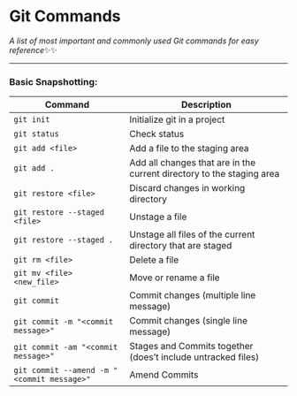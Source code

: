 # Git Commands
_A list of most important and commonly used Git commands for easy reference_:sparkles::sparkles:
___

### Basic Snapshotting:

| Command | Description |
| ------- | ----------- |
| `git init` | Initialize git in a project |
| `git status` | Check status |
| `git add <file>` | Add a file to the staging area |
| `git add .` | Add all changes that are in the current directory to the staging area |
| `git restore <file>` | Discard changes in working directory |
| `git restore --staged <file>` | Unstage a file |
| `git restore --staged .` | Unstage all files of the current directory that are staged |
| `git rm <file>` | Delete a file |
| `git mv <file> <new_file>` | Move or rename a file |
| `git commit` | Commit changes (multiple line message) |
| `git commit -m "<commit message>"` | Commit changes (single line message) |
| `git commit -am "<commit message>"` | Stages and Commits together (does’t include untracked files) |
| `git commit --amend -m "<commit message>"` | Amend Commits |

